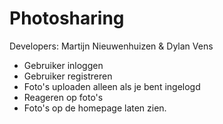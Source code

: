 # Photosharing 

Developers: Martijn Nieuwenhuizen & Dylan Vens

- Gebruiker inloggen 
- Gebruiker registreren 
- Foto's uploaden alleen als je bent ingelogd
- Reageren op foto's 
- Foto's op de homepage laten zien. 